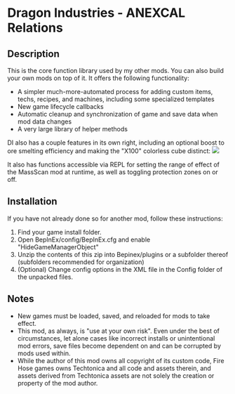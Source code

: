 # Dragon Industries - ANEXCAL Relations



## Description

This is the core function library used by my other mods. You can also build your own mods on top of it. It offers the following functionality:
* A simpler much-more-automated process for adding custom items, techs, recipes, and machines, including some specialized templates
* New game lifecycle callbacks
* Automatic cleanup and synchronization of game and save data when mod data changes
* A very large library of helper methods

DI also has a couple features in its own right, including an optional boost to ore smelting efficiency and making the "X100" colorless cube distinct: ![](https://i.imgur.com/TrXlBqB.png)

It also has functions accessible via REPL for setting the range of effect of the MassScan mod at runtime, as well as toggling protection zones on or off.


## Installation

If you have not already done so for another mod, follow these instructions:
1. Find your game install folder.
2. Open BepInEx/config/BepInEx.cfg and enable "HideGameManagerObject"
3. Unzip the contents of this zip into Bepinex/plugins or a subfolder thereof (subfolders recommended for organization)
4. (Optional) Change config options in the XML file in the Config folder of the unpacked files.

## Notes

* New games must be loaded, saved, and reloaded for mods to take effect.
* This mod, as always, is "use at your own risk". Even under the best of circumstances, let alone cases like incorrect installs or unintentional mod errors, save files become dependent on and can be corrupted by mods used within.
* While the author of this mod owns all copyright of its custom code, Fire Hose games owns Techtonica and all code and assets therein, and assets derived from Techtonica assets are not solely the creation or property of the mod author.

